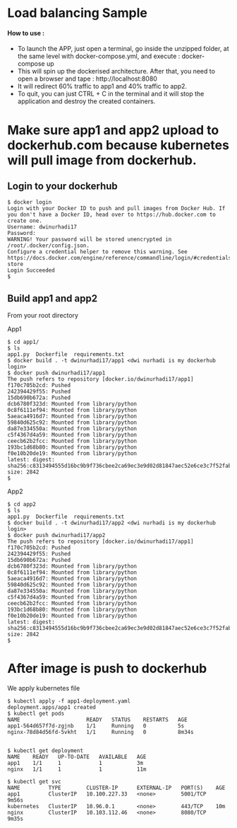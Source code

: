  # Load balancing Sample

 #### How to use :
 - To launch the APP, just open a terminal, go inside the unzipped folder, at the same level with docker-compose.yml, and execute : docker-compose up
 - This will spin up the dockerised architecture. After that, you need to open a browser and tape : http://localhost:8080
 - It will redirect 60% traffic to app1 and 40% traffic to app2.
 - To quit, you can just CTRL + C in the terminal and it will stop the application and destroy the created containers.




# Make sure app1 and app2 upload to dockerhub.com because kubernetes will pull image from dockerhub.
## Login to your dockerhub

```
$ docker login
Login with your Docker ID to push and pull images from Docker Hub. If you don't have a Docker ID, head over to https://hub.docker.com to create one.
Username: dwinurhadi17
Password:
WARNING! Your password will be stored unencrypted in /root/.docker/config.json.
Configure a credential helper to remove this warning. See
https://docs.docker.com/engine/reference/commandline/login/#credentials-store
Login Succeeded
$
```

## Build app1 and app2
From your root directory

App1
```
$ cd app1/
$ ls
app1.py  Dockerfile  requirements.txt
$ docker build . -t dwinurhadi17/app1 <dwi nurhadi is my dockerhub login>
$ docker push dwinurhadi17/app1
The push refers to repository [docker.io/dwinurhadi17/app1]
f170c705b2cd: Pushed
242394429f55: Pushed
15db690b672a: Pushed
dcb6780f323d: Mounted from library/python
0c8f6111ef94: Mounted from library/python
5aeaca4916d7: Mounted from library/python
59840d625c92: Mounted from library/python
da87e334550a: Mounted from library/python
c5f4367d4a59: Mounted from library/python
ceecb62b2fcc: Mounted from library/python
193bc1d68b80: Mounted from library/python
f0e10b20de19: Mounted from library/python
latest: digest: sha256:c8313494555d16bc9b9f736cbee2ca69ec3e9d02d81847aec52e6ce3c7f52fab size: 2842
$ 
```

App2

```
$ cd app2
$ ls
app1.py  Dockerfile  requirements.txt
$ docker build . -t dwinurhadi17/app2 <dwi nurhadi is my dockerhub login>
$ docker push dwinurhadi17/app2
The push refers to repository [docker.io/dwinurhadi17/app1]
f170c705b2cd: Pushed
242394429f55: Pushed
15db690b672a: Pushed
dcb6780f323d: Mounted from library/python
0c8f6111ef94: Mounted from library/python
5aeaca4916d7: Mounted from library/python
59840d625c92: Mounted from library/python
da87e334550a: Mounted from library/python
c5f4367d4a59: Mounted from library/python
ceecb62b2fcc: Mounted from library/python
193bc1d68b80: Mounted from library/python
f0e10b20de19: Mounted from library/python
latest: digest: sha256:c8313494555d16bc9b9f736cbee2ca69ec3e9d02d81847aec52e6ce3c7f52fab size: 2842
$
```
# After image is push to dockerhub

We apply kubernetes file
```
$ kubectl apply -f app1-deployment.yaml
deployment.apps/app1 created
$ kubectl get pods
NAME                     READY   STATUS    RESTARTS   AGE
app1-564d657f7d-zgjnb    1/1     Running   0          5s
nginx-78d84d56fd-5vkht   1/1     Running   0          8m34s


$ kubectl get deployment
NAME    READY   UP-TO-DATE   AVAILABLE   AGE
app1    1/1     1            1           3m
nginx   1/1     1            1           11m
```
```
$ kubectl get svc
NAME         TYPE        CLUSTER-IP      EXTERNAL-IP   PORT(S)    AGE
app1         ClusterIP   10.100.227.33   <none>        5001/TCP   9m56s
kubernetes   ClusterIP   10.96.0.1       <none>        443/TCP    10m
nginx        ClusterIP   10.103.112.46   <none>        8080/TCP   9m35s
```
